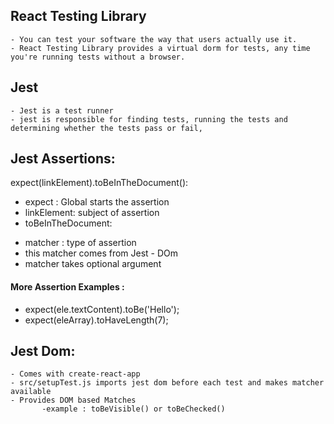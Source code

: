 ## React Testing Library

```
- You can test your software the way that users actually use it.
- React Testing Library provides a virtual dorm for tests, any time you're running tests without a browser.

```

## Jest

```
- Jest is a test runner
- jest is responsible for finding tests, running the tests and determining whether the tests pass or fail,

```

## Jest Assertions:

expect(linkElement).toBeInTheDocument():
* expect : Global starts the assertion
* linkElement: subject of assertion
* toBeInTheDocument:
 - matcher : type of assertion
 -  this matcher comes from Jest - DOm
 -   matcher takes optional argument

#### More Assertion Examples :
* expect(ele.textContent).toBe('Hello');
* expect(eleArray).toHaveLength(7);



## Jest Dom:

```
- Comes with create-react-app
- src/setupTest.js imports jest dom before each test and makes matcher available
- Provides DOM based Matches
       -example : toBeVisible() or toBeChecked()

```
